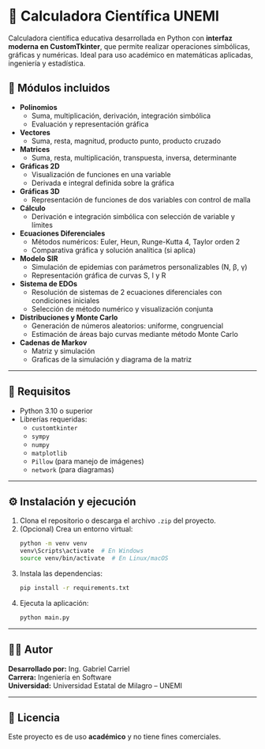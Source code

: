 # 🧠 Calculadora Científica UNEMI

Calculadora científica educativa desarrollada en Python con **interfaz moderna en CustomTkinter**, que permite realizar operaciones simbólicas, gráficas y numéricas. Ideal para uso académico en matemáticas aplicadas, ingeniería y estadística.

## 🚀 Módulos incluidos

- **Polinomios**
  - Suma, multiplicación, derivación, integración simbólica
  - Evaluación y representación gráfica
- **Vectores**
  - Suma, resta, magnitud, producto punto, producto cruzado
- **Matrices**
  - Suma, resta, multiplicación, transpuesta, inversa, determinante
- **Gráficas 2D**
  - Visualización de funciones en una variable
  - Derivada e integral definida sobre la gráfica
- **Gráficas 3D**
  - Representación de funciones de dos variables con control de malla
- **Cálculo**
  - Derivación e integración simbólica con selección de variable y límites
- **Ecuaciones Diferenciales**
  - Métodos numéricos: Euler, Heun, Runge-Kutta 4, Taylor orden 2
  - Comparativa gráfica y solución analítica (si aplica)
- **Modelo SIR**
  - Simulación de epidemias con parámetros personalizables (N, β, γ)
  - Representación gráfica de curvas S, I y R
- **Sistema de EDOs**
  - Resolución de sistemas de 2 ecuaciones diferenciales con condiciones iniciales
  - Selección de método numérico y visualización conjunta
- **Distribuciones y Monte Carlo**
  - Generación de números aleatorios: uniforme, congruencial
  - Estimación de áreas bajo curvas mediante método Monte Carlo
- **Cadenas de Markov**
  - Matriz y simulación
  - Graficas de la simulación y diagrama de la matriz

---

## 🧩 Requisitos

- Python 3.10 o superior
- Librerías requeridas:
  - `customtkinter`
  - `sympy`
  - `numpy`
  - `matplotlib`
  - `Pillow` (para manejo de imágenes)
  - `network` (para diagramas)

---

## ⚙️ Instalación y ejecución

1. Clona el repositorio o descarga el archivo `.zip` del proyecto.
2. (Opcional) Crea un entorno virtual:
   ```bash
   python -m venv venv
   venv\Scripts\activate  # En Windows
   source venv/bin/activate  # En Linux/macOS
   ```
3. Instala las dependencias:
   ```bash
   pip install -r requirements.txt
   ```
4. Ejecuta la aplicación:
   ```bash
   python main.py
   ```

---

## 👨‍💻 Autor

**Desarrollado por:** Ing. Gabriel Carriel  
**Carrera:** Ingeniería en Software  
**Universidad:** Universidad Estatal de Milagro – UNEMI

---

## 📄 Licencia

Este proyecto es de uso **académico** y no tiene fines comerciales.